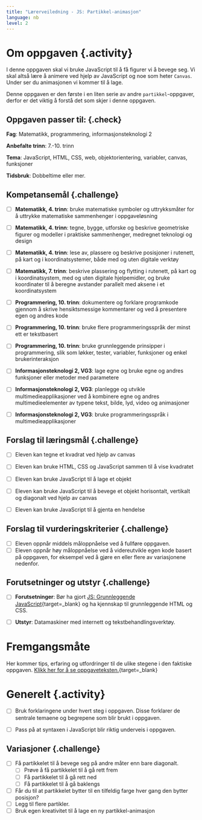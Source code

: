 ```yaml
---
title: "Lærerveiledning - JS: Partikkel-animasjon"
language: nb
level: 2
---
```


# Om oppgaven {.activity}
I denne oppgaven skal vi bruke JavaScript til å få figurer vi å bevege seg. Vi skal altså lære å animere ved hjelp av JavaScript og noe som heter `Canvas`. Under ser du animasjonen vi kommer til å lage.

Denne oppgaven er den første i en liten serie av andre `partikkel`-oppgaver, derfor er det viktig å forstå det som skjer i denne oppgaven.

## Oppgaven passer til: {.check}
 __Fag__: Matematikk, programmering, informasjonsteknologi 2

__Anbefalte trinn__: 7.-10. trinn

__Tema__: JavaScript, HTML, CSS, web, objektorientering, variabler, canvas, funksjoner

__Tidsbruk__: Dobbeltime eller mer.


## Kompetansemål {.challenge}

- [ ]  __Matematikk, 4. trinn__: bruke matematiske symboler og uttrykksmåter for å uttrykke matematiske sammenhenger i oppgaveløsning
- [ ] __Matematikk, 4. trinn__: tegne, bygge, utforske og beskrive geometriske figurer og modeller i praktiske sammenhenger, medregnet teknologi og design
- [ ] __Matematikk, 4. trinn__: lese av, plassere og beskrive posisjoner i rutenett, på kart og i koordinatsystemer, både med og uten digitale verktøy
- [ ] __Matematikk, 7. trinn__: beskrive plassering og flytting i rutenett, på kart og i koordinatsystem, med og uten digitale hjelpemidler, og bruke koordinater til å beregne avstander parallelt med aksene i et koordinatsystem
- [ ] __Programmering, 10. trinn__: dokumentere og forklare programkode gjennom å skrive hensiktsmessige kommentarer og ved å presentere egen og andres kode

- [ ] __Programmering, 10. trinn__: bruke flere programmeringsspråk der minst ett er tekstbasert

- [ ] __Programmering, 10. trinn__: bruke grunnleggende prinsipper i programmering, slik som løkker, tester, variabler, funksjoner og enkel brukerinteraksjon

- [ ] __Informasjonsteknologi 2, VG3__: lage egne og bruke egne og andres funksjoner eller metoder med parametere
- [ ] __Informasjonsteknologi 2, VG3__: planlegge og utvikle multimedieapplikasjoner ved å kombinere egne og andres multimedieelementer av typene tekst, bilde, lyd, video og animasjoner
- [ ] __Informasjonsteknologi 2, VG3__: bruke programmeringsspråk i multimedieapplikasjoner


## Forslag til læringsmål {.challenge}

- [ ] Eleven kan tegne et kvadrat ved hjelp av canvas
- [ ] Eleven kan bruke HTML, CSS og JavaScript sammen til å vise kvadratet
- [ ] Eleven kan bruke JavaScript til å lage et objekt
- [ ] Eleven kan bruke JavaScript til å bevege et objekt horisontalt, vertikalt og diagonalt ved hjelp av canvas
- [ ] Eleven kan bruke JavaScript til å gjenta en hendelse


## Forslag til vurderingskriterier {.challenge}

- [ ] Eleven oppnår middels måloppnåelse ved å fullføre oppgaven.
- [ ] Eleven oppnår høy måloppnåelse ved å videreutvikle egen kode basert på oppgaven, for eksempel ved å gjøre en eller flere av variasjonene nedenfor.

## Forutsetninger og utstyr {.challenge}
- [ ]  __Forutsetninger__: Bør ha gjort [JS: Grunnleggende JavaScript](../grunnleggende_js/grunnleggende_js.html){target=_blank} og ha kjennskap til grunnleggende HTML og CSS.

- [ ]  __Utstyr__: Datamaskiner med internett og tekstbehandlingsverktøy.



# Fremgangsmåte
Her kommer tips, erfaring og utfordringer til de ulike stegene i den faktiske oppgaven. [Klikk her for å se oppgaveteksten.](../partikkel_animasjon/partikkel_animasjon.html){target=_blank}

# Generelt  {.activity}
- [ ]  Bruk forklaringene under hvert steg i oppgaven. Disse forklarer de sentrale temaene og begrepene som blir brukt i oppgaven.
- [ ] Pass på at syntaxen i JavaScript blir riktig underveis i oppgaven.


## Variasjoner {.challenge}
- [ ] Få partikkelet til å bevege seg på andre måter enn bare diagonalt.
  - [ ] Prøve å få partikkelet til å gå rett frem
  - [ ] Få partikkelet til å gå rett ned
  - [ ] Få partikkelet til å gå baklengs
- [ ] Får du til at partikkelet bytter til en tilfeldig farge hver gang den bytter posisjon?
- [ ] Legg til flere partikler.
- [ ] Bruk egen kreativitet til å lage en ny partikkel-animasjon
